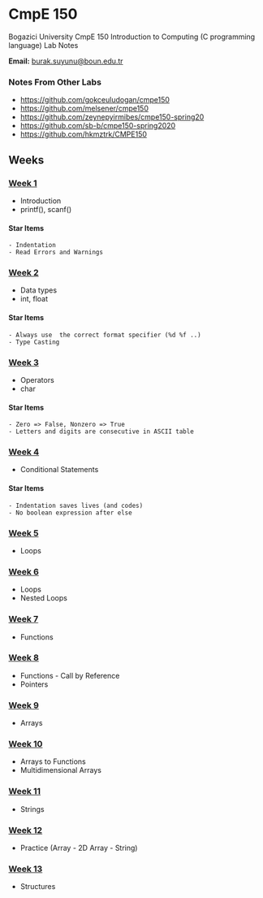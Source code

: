 # CmpE 150

Bogazici University CmpE 150 Introduction to Computing (C programming language) Lab Notes 

**Email:** burak.suyunu@boun.edu.tr

### Notes From Other Labs

* https://github.com/gokceuludogan/cmpe150
* https://github.com/melsener/cmpe150
* https://github.com/zeynepyirmibes/cmpe150-spring20
* https://github.com/sb-b/cmpe150-spring2020
* https://github.com/hkmztrk/CMPE150

## Weeks

### [Week 1](Week_01/)

* Introduction
* printf(), scanf()

#### Star Items

	- Indentation
	- Read Errors and Warnings

### [Week 2](Week_02/)

* Data types
* int, float

#### Star Items

	- Always use  the correct format specifier (%d %f ..)
	- Type Casting

### [Week 3](Week_03/)

* Operators
* char

#### Star Items

	- Zero => False, Nonzero => True
	- Letters and digits are consecutive in ASCII table

### [Week 4](Week_04/)

* Conditional Statements

#### Star Items

	- Indentation saves lives (and codes)
	- No boolean expression after else

### [Week 5](Week_05/)

* Loops

### [Week 6](Week_06/)

* Loops
* Nested Loops

### [Week 7](Week_07/)

* Functions

### [Week 8](Week_08/)

* Functions - Call by Reference
* Pointers

### [Week 9](Week_09/)

* Arrays

### [Week 10](Week_10/)

* Arrays to Functions
* Multidimensional Arrays

### [Week 11](Week_11/)

* Strings

### [Week 12](Week_12/)

* Practice (Array - 2D Array - String) 

### [Week 13](Week_13/)

* Structures 